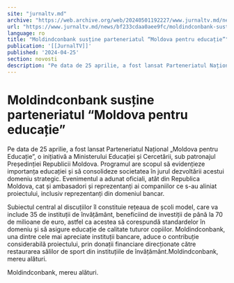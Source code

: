 ```yaml
---
site: "jurnaltv.md"
archive: "https://web.archive.org/web/20240501192227/www.jurnaltv.md/news/bf233cdaa0aee9fc/moldindconbank-sustine-parteneriatul-moldova-pentru-educatie.html"
url: "https://www.jurnaltv.md/news/bf233cdaa0aee9fc/moldindconbank-sustine-parteneriatul-moldova-pentru-educatie.html"
language: ro
title: "Moldindconbank susține parteneriatul “Moldova pentru educație”"
publication: '[[JurnalTV]]'
published: '2024-04-25'
section: novosti
description: "Pe data de 25 aprilie, a fost lansat Parteneriatul Național „Moldova pentru Educație”, o inițiativă a Ministerului Educației și Cercetării, sub patronajul Președinției Republicii Moldova. Programul are scopul să evidențieze importanța educației și să consolideze societatea în jurul dezvoltării acestui domeniu strategic. Evenimentul a adunat oficiali, atât din Republica Moldova, cat și ambasadori și reprezentanți ai companiilor ce s-au aliniat proiectului, inclusiv reprezentanți din domeniul bancar."
---
```


# Moldindconbank susține parteneriatul “Moldova pentru educație”

Pe data de 25 aprilie, a fost lansat Parteneriatul Național „Moldova pentru Educație”, o inițiativă a Ministerului Educației și Cercetării, sub patronajul Președinției Republicii Moldova. Programul are scopul să evidențieze importanța educației și să consolideze societatea în jurul dezvoltării acestui domeniu strategic. Evenimentul a adunat oficiali, atât din Republica Moldova, cat și ambasadori și reprezentanți ai companiilor ce s-au aliniat proiectului, inclusiv reprezentanți din domeniul bancar.

Subiectul central al discuțiilor îl constituie rețeaua de școli model, care va include 35 de instituții de învățământ, beneficiind de investiții de până la 70 de milioane de euro, astfel ca acestea să corespundă standardelor în domeniu și să asigure educație de calitate tuturor copiilor. Moldindconbank, una dintre cele mai apreciate instituții bancare, aduce o contribuție considerabilă proiectului, prin donații financiare direcționate către restaurarea sălilor de sport din instituțiile de învățământ.Moldindconbank, mereu alături.

Moldindconbank, mereu alături.